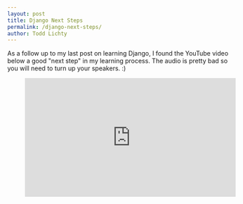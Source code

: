 ```yaml
---
layout: post
title: Django Next Steps
permalink: /django-next-steps/
author: Todd Lichty
---
```

<p>As a follow up to my last post on learning Django, I found the YouTube video below a good "next step" in my learning process. The audio is pretty bad so you will need to turn up your speakers. :)</p><figure class="kg-card kg-embed-card"><iframe width="480" height="270" src="https://www.youtube.com/embed/Fzlg95lrILk?feature=oembed" frameborder="0" allow="accelerometer; autoplay; encrypted-media; gyroscope; picture-in-picture" allowfullscreen></iframe></figure>
